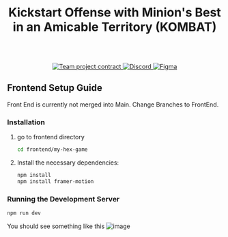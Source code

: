 <h1 align='center'>
  Kickstart Offense with Minion's Best in an Amicable Territory (KOMBAT)
</h1><br><br>
<p align='center'>
  <a href="https://drive.google.com/file/d/1a4r6U2oNJxBAwh4fgWXZtGMSLBPhEqku/view?usp=sharing" target="_blank">
    <img src="https://img.shields.io/badge/Team%20project%20contract-blue?style=for-the-badge&logoColor=white" alt="Team project contract" />
  </a>
  <a href="https://discord.gg/5JrnfmpcfW" target="_blank">
    <img src="https://img.shields.io/badge/Discord-7289DA?style=for-the-badge&logo=discord&logoColor=white" alt="Discord" />
  </a>
  <a href="https://www.figma.com/design/IMXpomXxTOck5LCMg6JdkU/OOP?node-id=0-1&t=Ak8q6kB94L1ysViv-1" target="_blank">
    <img src="https://img.shields.io/badge/Figma-F24E1E?style=for-the-badge&logo=figma&logoColor=white" alt="Figma" />
  </a>
</p>

## Frontend Setup Guide

Front End is currently not merged into Main. Change Branches to FrontEnd.

### Installation

1. go to frontend directory
   ```sh
   cd frontend/my-hex-game
   ```
2. Install the necessary dependencies:

   ```sh
   npm install
   npm install framer-motion
   ```
   
### Running the Development Server

```sh
npm run dev
```

You should see something like this
![image](https://github.com/user-attachments/assets/6b93504c-5229-4417-90ac-0d9fcdab0e9a)
